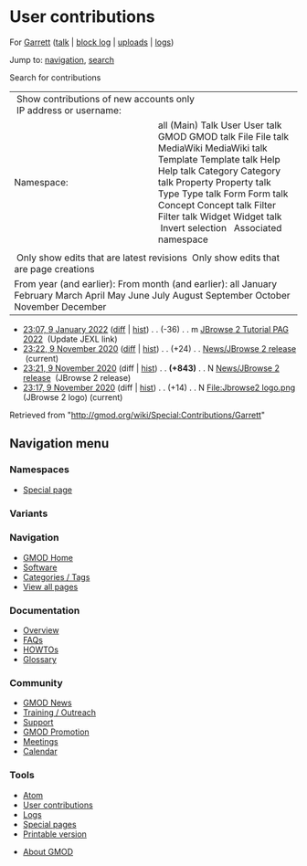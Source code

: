 <div id="mw-page-base" class="noprint">

</div>

<div id="mw-head-base" class="noprint">

</div>

<div id="content" class="mw-body" role="main">

<span id="top"></span>

<div id="mw-js-message" style="display:none;">

</div>



# <span dir="auto">User contributions</span>

<div id="bodyContent">

<div id="contentSub">

For [Garrett](/wiki/User:Garrett "User:Garrett") (<a
href="/mediawiki/index.php?title=User_talk:Garrett&amp;action=edit&amp;redlink=1"
class="new" title="User talk:Garrett (page does not exist)">talk</a> \|
[block
log](/mediawiki/index.php?title=Special:Log/block&page=User%3AGarrett "Special:Log/block")
\|
[uploads](/wiki/Special:ListFiles/Garrett "Special:ListFiles/Garrett")
\| [logs](/wiki/Special:Log/Garrett "Special:Log/Garrett"))

</div>

<div id="jump-to-nav" class="mw-jump">

Jump to: [navigation](#mw-navigation), [search](#p-search)

</div>

<div id="mw-content-text">

Search for contributions

<table class="mw-contributions-table">
<colgroup>
<col style="width: 50%" />
<col style="width: 50%" />
</colgroup>
<tbody>
<tr class="odd">
<td colspan="2"> Show contributions of new accounts only<br />
 IP address or username:</td>
</tr>
<tr class="even">
<td class="mw-label">Namespace:</td>
<td>all (Main) Talk User User talk GMOD GMOD talk File File talk
MediaWiki MediaWiki talk Template Template talk Help Help talk Category
Category talk Property Property talk Type Type talk Form Form talk
Concept Concept talk Filter Filter talk Widget Widget talk  
 Invert selection 
 Associated namespace </td>
</tr>
<tr class="odd">
<td colspan="2"></td>
</tr>
<tr class="even">
<td colspan="2"> Only show edits that are latest revisions
 Only show edits that are page creations</td>
</tr>
<tr class="odd">
<td colspan="2">From year (and earlier): From month (and earlier): all
January February March April May June July August September October
November December</td>
</tr>
</tbody>
</table>

- <a
  href="/mediawiki/index.php?title=JBrowse_2_Tutorial_PAG_2022&amp;oldid=28105"
  class="mw-changeslist-date" title="JBrowse 2 Tutorial PAG 2022">23:07, 9
  January 2022</a>
  ([diff](/mediawiki/index.php?title=JBrowse_2_Tutorial_PAG_2022&diff=prev&oldid=28105 "JBrowse 2 Tutorial PAG 2022")
  \|
  [hist](/mediawiki/index.php?title=JBrowse_2_Tutorial_PAG_2022&action=history "JBrowse 2 Tutorial PAG 2022"))
  <span class="mw-changeslist-separator">. .</span>
  <span class="mw-plusminus-neg" dir="ltr"
  title="23,493 bytes after change">(-36)</span>‎
  <span class="mw-changeslist-separator">. .</span> m
  <a href="/wiki/JBrowse_2_Tutorial_PAG_2022"
  class="mw-contributions-title"
  title="JBrowse 2 Tutorial PAG 2022">JBrowse 2 Tutorial PAG 2022</a> ‎
  <span class="comment">(Update JEXL link)</span>
- <a
  href="/mediawiki/index.php?title=News/JBrowse_2_release&amp;oldid=27901"
  class="mw-changeslist-date" title="News/JBrowse 2 release">23:22, 9
  November 2020</a>
  ([diff](/mediawiki/index.php?title=News/JBrowse_2_release&diff=prev&oldid=27901 "News/JBrowse 2 release")
  \|
  [hist](/mediawiki/index.php?title=News/JBrowse_2_release&action=history "News/JBrowse 2 release"))
  <span class="mw-changeslist-separator">. .</span>
  <span class="mw-plusminus-pos" dir="ltr"
  title="867 bytes after change">(+24)</span>‎
  <span class="mw-changeslist-separator">. .</span>
  <a href="/wiki/News/JBrowse_2_release" class="mw-contributions-title"
  title="News/JBrowse 2 release">News/JBrowse 2 release</a> ‎
  <span class="mw-uctop">(current)</span>
- <a
  href="/mediawiki/index.php?title=News/JBrowse_2_release&amp;oldid=27900"
  class="mw-changeslist-date" title="News/JBrowse 2 release">23:21, 9
  November 2020</a> (diff \|
  [hist](/mediawiki/index.php?title=News/JBrowse_2_release&action=history "News/JBrowse 2 release"))
  <span class="mw-changeslist-separator">. .</span> **(+843)**‎
  <span class="mw-changeslist-separator">. .</span> N
  <a href="/wiki/News/JBrowse_2_release" class="mw-contributions-title"
  title="News/JBrowse 2 release">News/JBrowse 2 release</a> ‎
  <span class="comment">(JBrowse 2 release)</span>
- <a
  href="/mediawiki/index.php?title=File:Jbrowse2_logo.png&amp;oldid=27899"
  class="mw-changeslist-date" title="File:Jbrowse2 logo.png">23:17, 9
  November 2020</a> (diff \|
  [hist](/mediawiki/index.php?title=File:Jbrowse2_logo.png&action=history "File:Jbrowse2 logo.png"))
  <span class="mw-changeslist-separator">. .</span>
  <span class="mw-plusminus-pos" dir="ltr"
  title="14 bytes after change">(+14)</span>‎
  <span class="mw-changeslist-separator">. .</span> N
  <a href="/wiki/File:Jbrowse2_logo.png" class="mw-contributions-title"
  title="File:Jbrowse2 logo.png">File:Jbrowse2 logo.png</a> ‎
  <span class="comment">(JBrowse 2 logo)</span>
  <span class="mw-uctop">(current)</span>

</div>

<div class="printfooter">

Retrieved from "<http://gmod.org/wiki/Special:Contributions/Garrett>"

</div>

<div id="catlinks" class="catlinks catlinks-allhidden">

</div>

<div class="visualClear">

</div>

</div>

</div>

<div id="mw-navigation">

## Navigation menu

<div id="mw-head">



<div id="left-navigation">

<div id="p-namespaces" class="vectorTabs" role="navigation"
aria-labelledby="p-namespaces-label">

### Namespaces

- <span id="ca-nstab-special">[Special
  page](/wiki/Special:Contributions/Garrett "This is a special page, you cannot edit the page itself")</span>

</div>

<div id="p-variants" class="vectorMenu emptyPortlet" role="navigation"
aria-labelledby="p-variants-label">

### 

### Variants[](#)

<div class="menu">

</div>

</div>

</div>





</div>



</div>

</div>

</div>

<div id="mw-panel">

<div id="p-logo" role="banner">

<a href="/wiki/Main_Page"
style="background-image: url(http://gmod.org/images/GMOD-cogs.png);"
title="Visit the main page"></a>

</div>

<div id="p-Navigation" class="portal" role="navigation"
aria-labelledby="p-Navigation-label">

### Navigation

<div class="body">

- <span id="n-GMOD-Home">[GMOD Home](/wiki/Main_Page)</span>
- <span id="n-Software">[Software](/wiki/GMOD_Components)</span>
- <span id="n-Categories-.2F-Tags">[Categories /
  Tags](/wiki/Categories)</span>
- <span id="n-View-all-pages">[View all
  pages](/wiki/Special:AllPages)</span>

</div>

</div>

<div id="p-Documentation" class="portal" role="navigation"
aria-labelledby="p-Documentation-label">

### Documentation

<div class="body">

- <span id="n-Overview">[Overview](/wiki/Overview)</span>
- <span id="n-FAQs">[FAQs](/wiki/Category:FAQ)</span>
- <span id="n-HOWTOs">[HOWTOs](/wiki/Category:HOWTO)</span>
- <span id="n-Glossary">[Glossary](/wiki/Glossary)</span>

</div>

</div>

<div id="p-Community" class="portal" role="navigation"
aria-labelledby="p-Community-label">

### Community

<div class="body">

- <span id="n-GMOD-News">[GMOD News](/wiki/GMOD_News)</span>
- <span id="n-Training-.2F-Outreach">[Training /
  Outreach](/wiki/Training_and_Outreach)</span>
- <span id="n-Support">[Support](/wiki/Support)</span>
- <span id="n-GMOD-Promotion">[GMOD
  Promotion](/wiki/GMOD_Promotion)</span>
- <span id="n-Meetings">[Meetings](/wiki/Meetings)</span>
- <span id="n-Calendar">[Calendar](/wiki/Calendar)</span>

</div>

</div>

<div id="p-tb" class="portal" role="navigation"
aria-labelledby="p-tb-label">

### Tools

<div class="body">

- <span id="feedlinks"><a
  href="http://gmod.org/mediawiki/index.php?title=Special:Contributions/Garrett&amp;feed=atom"
  id="feed-atom" class="feedlink" rel="alternate"
  type="application/atom+xml" title="Atom feed for this page">Atom</a></span>
- <span id="t-contributions">[User
  contributions](/wiki/Special:Contributions/Garrett "A list of contributions of this user")</span>
- <span id="t-log">[Logs](/wiki/Special:Log/Garrett)</span>
- <span id="t-specialpages"><a href="/wiki/Special:SpecialPages" accesskey="q"
  title="A list of all special pages [q]">Special pages</a></span>
- <span id="t-print"><a
  href="/mediawiki/index.php?title=Special:Contributions/Garrett&amp;printable=yes"
  rel="alternate" accesskey="p"
  title="Printable version of this page [p]">Printable version</a></span>

</div>

</div>

</div>

</div>

<div id="footer" role="contentinfo">

- <span id="footer-places-about">[About
  GMOD](/wiki/GMOD:About "GMOD:About")</span>

<!-- -->






</div>
